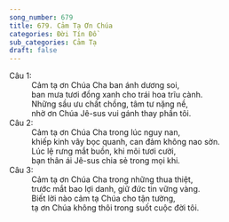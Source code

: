 ```yaml
---
song_number: 679
title: 679. Cảm Tạ Ơn Chúa
categories: Đời Tín Đồ
sub_categories: Cảm Tạ
draft: false
---
```

<dl><dt>Câu 1:</dt><dd data-verse="1">Cảm tạ ơn Chúa Cha ban ánh dương soi, <br/>ban mưa tươi đồng xanh cho trái hoa trĩu cành. <br/>Những sầu ưu chất chồng, tâm tư nặng nề, <br/>nhờ ơn Chúa Jê-sus vui gánh thay phần tôi. </dd><dt>Câu 2:</dt><dd data-verse="2">Cảm tạ ơn Chúa Cha trong lúc nguy nan, <br/>khiếp kinh vây bọc quanh, can đảm không nao sờn. <br/>Lúc lệ rưng mắt buồn, khi môi tươi cười, <br/>bạn thân ái Jê-sus chia sẻ trong mọi khi. </dd><dt>Câu 3:</dt><dd data-verse="3">Cảm tạ ơn Chúa Cha trong những thua thiệt, <br/>trước mắt bao lợi danh, giữ đức tin vững vàng. <br/>Biết lời nào cảm tạ Chúa cho tận tường, <br/>tạ ơn Chúa không thôi trong suốt cuộc đời tôi. </dd></dl>